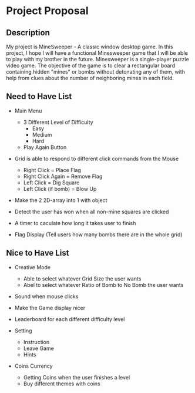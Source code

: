 # Project Proposal

## Description

My project is MineSweeper - A classic window desktop game. In this project, I hope I will have a functional Minesweeper game that I will be able to play with my brother in the future. Minesweeper is a single-player puzzle video game. The objective of the game is to clear a rectangular board containing hidden "mines" or bombs without detonating any of them, with help from clues about the number of neighboring mines in each field.


## Need to Have List

- Main Menu
    - 3 Different Level of Difficulty
        - Easy 
        - Medium
        - Hard
    - Play Again Button

- Grid is able to respond to different click commands from the Mouse 
    - Right Click = Place Flag
    - Right Click Again = Remove Flag
    - Left Click = Dig Square
    - Left Click (if bomb) = Blow Up 

- Make the 2 2D-array into 1 with object

- Detect the user has won when all non-mine squares are clicked

- A timer to caculate how long it takes user to finish

- Flag Display (Tell users how many bombs there are in the whole grid)

## Nice to Have List

- Creative Mode
    - Able to select whatever Grid Size the user wants
    - Abel to select whatever Ratio of Bomb to No Bomb the user wants

- Sound when mouse clicks

- Make the Game display nicer

- Leaderboard for each different difficulty level

- Setting
    - Instruction
    - Leave Game
    - Hints
    
- Coins Currency
    - Getting Coins when the user finishes a level
    - Buy different themes with coins
